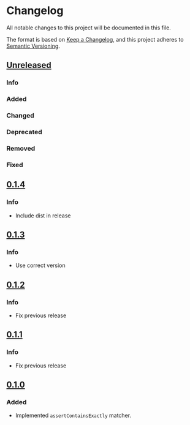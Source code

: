 # Changelog

All notable changes to this project will be documented in this file.

The format is based on [Keep a Changelog](https://keepachangelog.com/en/1.0.0/), and this project adheres
to [Semantic Versioning](https://semver.org/spec/v2.0.0.html).

## [Unreleased](https://github.com/Smartesting/assert-contain-exactly/compare/v0.1.4...main)

### Info

### Added

### Changed

### Deprecated

### Removed

### Fixed

## [0.1.4](https://github.com/Smartesting/assert-contain-exactly/compare/v0.1.3...v0.1.4)

### Info

- Include dist in release

## [0.1.3](https://github.com/Smartesting/assert-contain-exactly/compare/v0.1.2...v0.1.3)

### Info

- Use correct version

## [0.1.2](https://github.com/Smartesting/assert-contain-exactly/compare/v0.1.1...v0.1.2)

### Info

- Fix previous release

## [0.1.1](https://github.com/Smartesting/assert-contain-exactly/compare/v0.1.0...v0.1.1)

### Info

- Fix previous release

## [0.1.0](https://github.com/Smartesting/assert-contain-exactly/compare/c4393ee46d72f17ef4fbe89ac6a17514138b1cd4...v0.1.0)

### Added

- Implemented `assertContainsExactly` matcher.
